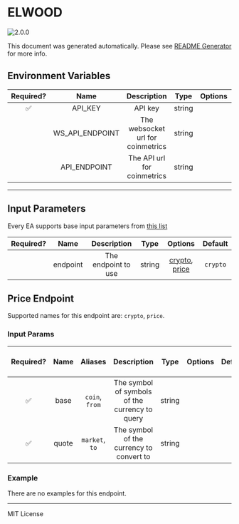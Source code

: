 # ELWOOD

![2.0.0](https://img.shields.io/github/package-json/v/smartcontractkit/external-adapters-js?filename=packages/sources/elwood/package.json)

This document was generated automatically. Please see [README Generator](../../scripts#readme-generator) for more info.

## Environment Variables

| Required? |      Name       |            Description            |  Type  | Options |                  Default                   |
| :-------: | :-------------: | :-------------------------------: | :----: | :-----: | :----------------------------------------: |
|    ✅     |     API_KEY     |              API key              | string |         |                                            |
|           | WS_API_ENDPOINT | The websocket url for coinmetrics | string |         |  `wss://api.chk.elwood.systems/v1/stream`  |
|           |  API_ENDPOINT   |    The API url for coinmetrics    | string |         | `https://api.chk.elwood.systems/v1/stream` |

---

## Input Parameters

Every EA supports base input parameters from [this list](https://github.com/smartcontractkit/ea-framework-js/blob/main/src/config/index.ts)

| Required? |   Name   |     Description     |  Type  |                       Options                       | Default  |
| :-------: | :------: | :-----------------: | :----: | :-------------------------------------------------: | :------: |
|           | endpoint | The endpoint to use | string | [crypto](#price-endpoint), [price](#price-endpoint) | `crypto` |

## Price Endpoint

Supported names for this endpoint are: `crypto`, `price`.

### Input Params

| Required? | Name  |    Aliases     |                  Description                   |  Type  | Options | Default | Depends On | Not Valid With |
| :-------: | :---: | :------------: | :--------------------------------------------: | :----: | :-----: | :-----: | :--------: | :------------: |
|    ✅     | base  | `coin`, `from` | The symbol of symbols of the currency to query | string |         |         |            |                |
|    ✅     | quote | `market`, `to` |    The symbol of the currency to convert to    | string |         |         |            |                |

### Example

There are no examples for this endpoint.

---

MIT License
